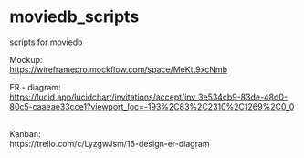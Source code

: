 # moviedb_scripts
scripts for moviedb
<br>

Mockup:
<br>
https://wireframepro.mockflow.com/space/MeKtt9xcNmb
<br>

ER - diagram:
<br>
https://lucid.app/lucidchart/invitations/accept/inv_3e534cb9-83de-48d0-80c5-caaeae33cce1?viewport_loc=-193%2C83%2C2310%2C1269%2C0_0

<br>
Kanban:
<br>
https://trello.com/c/LyzgwJsm/16-design-er-diagram
